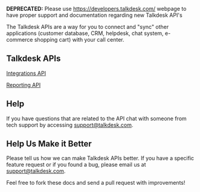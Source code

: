 **DEPRECATED:** Please use https://developers.talkdesk.com/ webpage to have proper support and documentation regarding new Talkdesk API's

The Talkdesk APIs are a way for you to connect and "sync" other applications (customer database, CRM, helpdesk, chat system, e-commerce shopping cart) with your call center.

## Talkdesk APIs

[Integrations API](https://github.com/Talkdesk/api/tree/master/integrations)

[Reporting API](/reporting-api)

## Help

If you have questions that are related to the API chat with someone from tech support by accessing [support@talkdesk.com](mailto:support@talkdesk.com).

## Help Us Make it Better

Please tell us how we can make Talkdesk APIs better. If you have a specific feature request or if you found a bug, please email us at [support@talkdesk.com](mailto:support@talkdesk.com).

Feel free to fork these docs and send a pull request with improvements!
